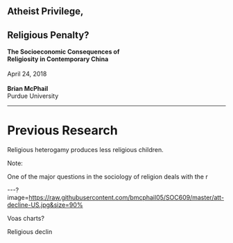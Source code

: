 
## Atheist Privilege,  
## Religious Penalty?
**The Socioeconomic Consequences of  
Religiosity in Contemporary China**
<br>
<br>
April 24, 2018
<br>
<br>
**Brian McPhail**    
Purdue University  

---
# Previous Research

Religious heterogamy produces less religious children.


Note:

One of the major questions in the sociology of religion deals with the r


---?image=https://raw.githubusercontent.com/bmcphail05/SOC609/master/att-decline-US.jpg&size=90%


Voas charts?

Religious declin
